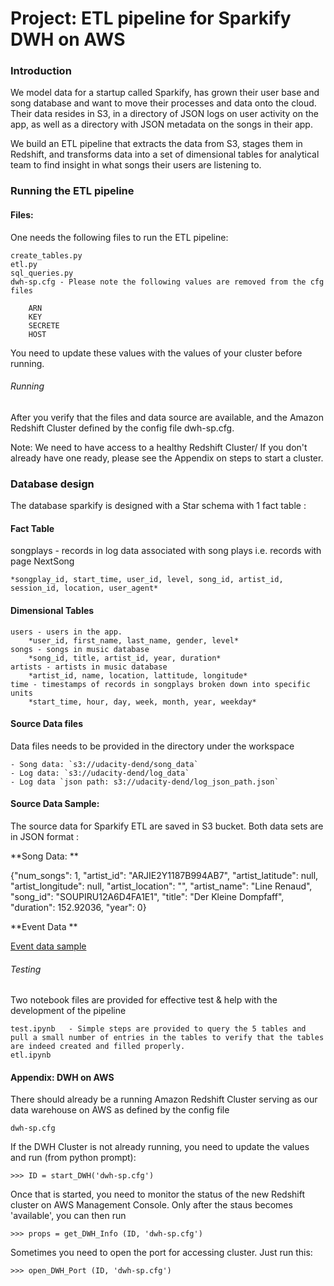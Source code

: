 # Project: ETL pipeline for Sparkify  DWH on AWS

### Introduction

We model data for a startup called Sparkify, has grown their user base and song database and want to move their processes and data onto the cloud. Their data resides in S3, in a directory of JSON logs on user activity on the app, as well as a directory with JSON metadata on the songs in their app. 

We build an ETL pipeline that extracts the data from S3, stages them in Redshift, and transforms data into a set of dimensional tables for analytical team to find insight in what songs their users are listening to.  

### Running the ETL pipeline

#### Files:

One needs the following files to run the ETL pipeline:

    create_tables.py
    etl.py
    sql_queries.py
    dwh-sp.cfg - Please note the following values are removed from the cfg files
    
        ARN
        KEY 
        SECRETE 
        HOST 
        
You need to update these values with the values of your cluster before running.
    

###### Running 

After you verify that the files and data source are available, and the Amazon Redshift Cluster defined by the config file dwh-sp.cfg.

Note: We need to have access to a healthy Redshift Cluster/  If you don't already have one ready, please see the Appendix on steps to start a cluster.


### Database design

The database sparkify is designed with a Star schema with 1 fact table : 


#### Fact Table

songplays - records in log data associated with song plays i.e. records with page NextSong

    *songplay_id, start_time, user_id, level, song_id, artist_id, session_id, location, user_agent*

#### Dimensional Tables
    users - users in the app.
        *user_id, first_name, last_name, gender, level*
    songs - songs in music database
        *song_id, title, artist_id, year, duration*
    artists - artists in music database
        *artist_id, name, location, lattitude, longitude*
    time - timestamps of records in songplays broken down into specific units
        *start_time, hour, day, week, month, year, weekday*

#### Source Data files

Data files needs to be provided in the directory under the workspace

    - Song data: `s3://udacity-dend/song_data`
    - Log data: `s3://udacity-dend/log_data`
    - Log data `json path: s3://udacity-dend/log_json_path.json`

#### Source Data Sample:

The source data for Sparkify ETL are saved in S3 bucket.  Both data sets are in JSON format :

**Song Data: **

{"num_songs": 1, "artist_id": "ARJIE2Y1187B994AB7", "artist_latitude": null, "artist_longitude": null, "artist_location": "", "artist_name": "Line Renaud", "song_id": "SOUPIRU12A6D4FA1E1", "title": "Der Kleine Dompfaff", "duration": 152.92036, "year": 0}

**Event Data **

<a href='staging_events_data_sample.PNG'>Event data sample</a>


###### Testing 

Two notebook files are provided for effective test & help with the development of the pipeline

    test.ipynb   - Simple steps are provided to query the 5 tables and pull a small number of entries in the tables to verify that the tables are indeed created and filled properly.
    etl.ipynb   




#### Appendix: DWH on AWS

There should already be a running Amazon Redshift Cluster serving as our data warehouse on AWS as defined by the config file

    dwh-sp.cfg
    
If the DWH Cluster is not already running, you need to update the values and run (from python prompt):

    >>> ID = start_DWH('dwh-sp.cfg')
    
Once that is started, you need to monitor the status of the new Redshift cluster on AWS Management Console.  Only after the staus becomes 'available', you can then run

    >>> props = get_DWH_Info (ID, 'dwh-sp.cfg')
    
Sometimes you need to open the port for accessing cluster.   Just run this:  

    >>> open_DWH_Port (ID, 'dwh-sp.cfg')

